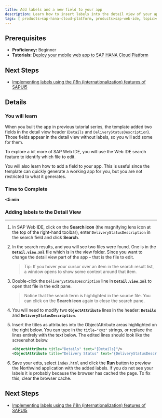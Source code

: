 ```yaml
---
title: Add labels and a new field to your app
description: Learn how to insert labels into the detail view of your app and add additional fields.
tags: [ products>sap-hana-cloud-platform, products>sap-web-ide, topic>cloud, topic>html5, topic>mobile, topic>odata, tutorial>beginner ]
---
```


## Prerequisites
 - **Proficiency:** Beginner
 - **Tutorials:** [Deploy your mobile web app to SAP HANA Cloud Platform](http://go.sap.com/developer/tutorials/hcp-gw2.html)

## Next Steps
 - [Implementing labels using the i18n (internationalization) features of SAPUI5](http://go.sap.com/developer/tutorials/hcp-gw4.html)

## Details

### You will learn
When you built the app in previous tutorial series, the template added two fields in the detail view header (`Details` and `DeliveryStatusDescription`). Those fields appear in the detail view without labels, so you will add some for them.

To explore a bit more of SAP Web IDE, you will use the Web IDE search feature to identify which file to edit.

You will also learn how to add a field to your app. This is useful since the template can quickly generate a working app for you, but you are not restricted to what it generates.

### Time to Complete
**<5 min**

### Adding labels to the Detail View

---

1. In SAP Web IDE, click on the **Search icon** (the magnifying lens icon at the top of the right-hand toolbar), enter `DeliveryStatusDescription` in the search field and click **Search**.



2. In the search results, and you will see two files were found. One is in the **`Detail.view.xml`** file which is in the view folder. Since you want to change the detail view part of the app – that is the file to edit.

    >Tip: If you hover your cursor over an item in the search result list, a window opens to show some context around that item.




3. Double-click the `DeliveryStatusDescription` line in **`Detail.view.xml`** to open that file in the edit pane.

    >Notice that the search term is highlighted in the source file. You can click on the **Search icon** again to close the search pane.



4. You will need to modify two **`ObjectAttribute`** lines in the header: **`Details`** and **`DeliveryStatusDescription`**.



5. Insert the titles as attributes into the ObjectAttribute areas highlighted on the right below. You can type in the `title="xyz"` strings, or replace the lines entirely with the text below. The edited lines should look like the screenshot below.

    ```xml
    <ObjectAttribute title="Details" text="{Details}"/>
    <ObjectAttribute title="Delivery Status" text="{DeliveryStatusDescription}"/>
    ```


6. Save your edts, select `index.html` and click the **Run** button to preview the Northwind application with the added labels. If you do not see your labels it is probably because the browser has cached the page. To fix this, clear the browser cache.




## Next Steps
 - [Implementing labels using the i18n (internationalization) features of SAPUI5](http://go.sap.com/developer/tutorials/hcp-gw4.html)
